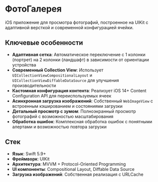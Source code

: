 # ФотоГалерея

iOS приложение для просмотра фотографий, построенное на UIKit с адаптивной версткой и современной конфигурацией ячейки.

## Ключевые особенности

- **Адаптивная сетка**: Автоматическое переключение с 1 колонки (портрет) на 2 колонки (ландшафт) в зависимости от ориентации устройства
- **Современный Collection View**: Использует `UICollectionViewCompositionalLayout` и `UICollectionViewDiffableDataSource` для улучшения производительности
- **Кастомная конфигурация контента**: Реализует iOS 14+ Content Configuration API для переиспользуемых ячеек
- **Асинхронная загрузка изображений**: Собственный `WebImageView` с встроенным кэшированием и состояниями загрузки
- **Детальный просмотр с зумом**: Полноэкранный просмотр фотографий с возможностью масштабирования
- **Обработка ошибок**: Комплексная обработка ошибок с понятными алертами и возможностью повтора загрузки

## Стек

- **Язык**: Swift 5.9+
- **Фреймворк**: UIKit
- **Архитектура**: MVVM + Protocol-Oriented Programming
- **UI компоненты**: Compositional Layout, Diffable Data Source
- **Загрузка изображений**: Собственная реализация с URLCache

